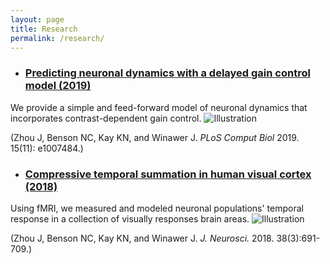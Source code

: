 ```yaml
---
layout: page
title: Research
permalink: /research/
---
```


* ### [Predicting neuronal dynamics with a delayed gain control model (2019)](https://www.ncbi.nlm.nih.gov/pmc/articles/PMC6892546/pdf/pcbi.1007484.pdf) ###

We provide a simple and feed-forward model of neuronal dynamics that incorporates contrast-dependent gain control.
![Illustration]({{site.baseurl}}/images/research/DG_figure2.jpg)

(Zhou J, Benson NC, Kay KN, and Winawer J. *PLoS Comput Biol* 2019. 15(11): e1007484.)



* ### [Compressive temporal summation in human visual cortex (2018)](https://www.jneurosci.org/content/jneuro/38/3/691.full.pdf) ###

Using fMRI, we measured and modeled neuronal populations' temporal response in a collection of visually responses brain areas.
![Illustration]({{site.baseurl}}/images/research/TRF_figure1.jpg)

(Zhou J, Benson NC, Kay KN, and Winawer J. *J. Neurosci.* 2018. 38(3):691-709.)
